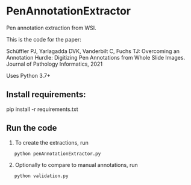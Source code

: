 # PenAnnotationExtractor
Pen annotation extraction from WSI.

This is the code for the paper:

Schüffler PJ, Yarlagadda DVK, Vanderbilt C, Fuchs TJ: Overcoming an Annotation Hurdle: Digitizing Pen Annotations from Whole Slide Images. Journal of Pathology Informatics, 2021


Uses Python 3.7+

## Install requirements:

pip install -r requirements.txt

## Run the code

1. To create the extractions, run 

```
   python penAnnotationExtractor.py
```

2. Optionally to compare to manual annotations, run

```
   python validation.py 
```
